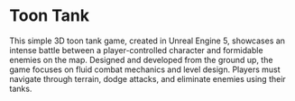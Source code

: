 # Toon Tank

This simple 3D toon tank game, created in Unreal Engine 5, showcases an intense battle between a player-controlled character and formidable enemies on the map. Designed and developed from the ground up, the game focuses on fluid combat mechanics and level design. Players must navigate through terrain, dodge attacks, and eliminate enemies using their tanks.
